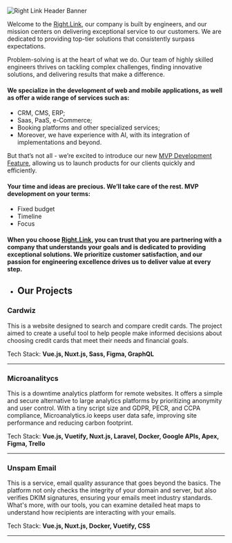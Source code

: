 
![Right Link Header Banner](https://github.com/right-link/public/assets/6301866/5ce78386-989d-4e2f-baa1-cc429ae424bd)

Welcome to the [Right.Link](https://right.link/), our company is built by engineers, and our mission centers on delivering exceptional service to our customers. We are dedicated to providing top-tier solutions that consistently surpass expectations.

Problem-solving is at the heart of what we do. Our team of highly skilled engineers thrives on tackling complex challenges, finding innovative solutions, and delivering results that make a difference.

#### We specialize in the development of web and mobile applications, as well as offer a wide range of services such as:
- CRM, CMS, ERP; 
- Saas, PaaS, e-Commerce; 
- Booking platforms and other specialized services;
- Moreover, we have experience with AI, with its integration of implementations and beyond.


But that’s not all - we’re excited to introduce our new [MVP Development Feature](http://mvp.right.link/), allowing us to launch products for our clients quickly and efficiently.

#### Your time and ideas are precious. We’ll take care of the rest. MVP development on your terms:
- Fixed budget
- Timeline
- Focus

#### When you choose [Right.Link](https://right.link/), you can trust that you are partnering with a company that understands your goals and is dedicated to providing exceptional solutions. We prioritize customer satisfaction, and our passion for engineering excellence drives us to deliver value at every step.

- Our Projects
  - 

### Cardwiz
This is a website designed to search and compare credit cards. The project aimed to create a useful tool to help people make informed decisions about choosing credit cards that meet their needs and financial goals.

Tech Stack: **Vue.js, Nuxt.js, Sass, Figma, GraphQL**
- - -

### Microanalitycs
This is a downtime analytics platform for remote websites. It offers a simple and secure alternative to large analytics platforms by prioritizing anonymity and user control. With a tiny script size and GDPR, PECR, and CCPA compliance, Microanalytics.io keeps user data safe, improving site performance and reducing carbon footprint.

Tech Stack: **Vue.js, Vuetify, Nuxt.js, Laravel, Docker, Google APIs, Apex, Figma, Trello**
- - -

### Unspam Email
This is a service, email quality assurance that goes beyond the basics. The platform not only checks the integrity of your domain and server, but also verifies DKIM signatures, ensuring your emails meet industry standards.
What's more, with our tools, you can examine detailed heat maps to understand how recipients are interacting with your emails.

Tech Stack: **Vue.js, Nuxt.js, Docker, Vuetify, CSS**
- - -
